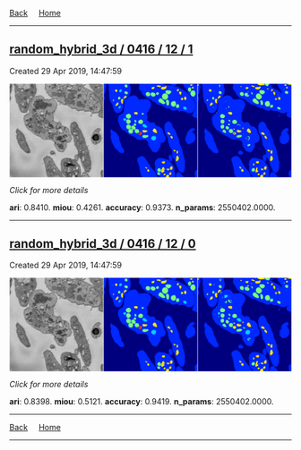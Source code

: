 
[Back](..)&nbsp;&nbsp;&nbsp;&nbsp;&nbsp;[Home](https://leapmanlab.github.io/snapshots)

---

<div class="summary"><a href="1"><h2>random_hybrid_3d / 0416 / 12 / 1</h2></a><p>Created 29 Apr 2019, 14:47:59
</p><a href="1"><img src="1/media/summary.png" align="center"></a><p>
<i>Click for more details</i>
</p></div>

**ari**: 0.8410. **miou**: 0.4261. **accuracy**: 0.9373. **n_params**: 2550402.0000. 

---

<div class="summary"><a href="0"><h2>random_hybrid_3d / 0416 / 12 / 0</h2></a><p>Created 29 Apr 2019, 14:47:59
</p><a href="0"><img src="0/media/summary.png" align="center"></a><p>
<i>Click for more details</i>
</p></div>

**ari**: 0.8398. **miou**: 0.5121. **accuracy**: 0.9419. **n_params**: 2550402.0000. 

---

[Back](..)&nbsp;&nbsp;&nbsp;&nbsp;&nbsp;[Home](https://leapmanlab.github.io/snapshots)

---